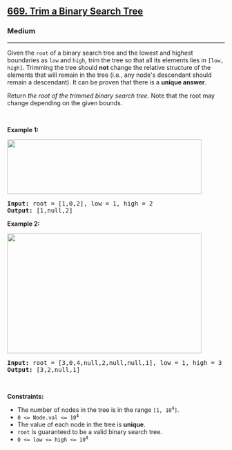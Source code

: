 <h2><a href="https://leetcode.com/problems/trim-a-binary-search-tree/">669. Trim a Binary Search Tree</a></h2><h3>Medium</h3><hr><div style="user-select: auto;"><p style="user-select: auto;">Given the <code style="user-select: auto;">root</code> of a binary search tree and the lowest and highest boundaries as <code style="user-select: auto;">low</code> and <code style="user-select: auto;">high</code>, trim the tree so that all its elements lies in <code style="user-select: auto;">[low, high]</code>. Trimming the tree should <strong style="user-select: auto;">not</strong> change the relative structure of the elements that will remain in the tree (i.e., any node's descendant should remain a descendant). It can be proven that there is a <strong style="user-select: auto;">unique answer</strong>.</p>

<p style="user-select: auto;">Return <em style="user-select: auto;">the root of the trimmed binary search tree</em>. Note that the root may change depending on the given bounds.</p>

<p style="user-select: auto;">&nbsp;</p>
<p style="user-select: auto;"><strong style="user-select: auto;">Example 1:</strong></p>
<img alt="" src="https://assets.leetcode.com/uploads/2020/09/09/trim1.jpg" style="width: 450px; height: 126px; user-select: auto;">
<pre style="user-select: auto;"><strong style="user-select: auto;">Input:</strong> root = [1,0,2], low = 1, high = 2
<strong style="user-select: auto;">Output:</strong> [1,null,2]
</pre>

<p style="user-select: auto;"><strong style="user-select: auto;">Example 2:</strong></p>
<img alt="" src="https://assets.leetcode.com/uploads/2020/09/09/trim2.jpg" style="width: 450px; height: 277px; user-select: auto;">
<pre style="user-select: auto;"><strong style="user-select: auto;">Input:</strong> root = [3,0,4,null,2,null,null,1], low = 1, high = 3
<strong style="user-select: auto;">Output:</strong> [3,2,null,1]
</pre>

<p style="user-select: auto;">&nbsp;</p>
<p style="user-select: auto;"><strong style="user-select: auto;">Constraints:</strong></p>

<ul style="user-select: auto;">
	<li style="user-select: auto;">The number of nodes in the tree is in the range <code style="user-select: auto;">[1, 10<sup style="user-select: auto;">4</sup>]</code>.</li>
	<li style="user-select: auto;"><code style="user-select: auto;">0 &lt;= Node.val &lt;= 10<sup style="user-select: auto;">4</sup></code></li>
	<li style="user-select: auto;">The value of each node in the tree is <strong style="user-select: auto;">unique</strong>.</li>
	<li style="user-select: auto;"><code style="user-select: auto;">root</code> is guaranteed to be a valid binary search tree.</li>
	<li style="user-select: auto;"><code style="user-select: auto;">0 &lt;= low &lt;= high &lt;= 10<sup style="user-select: auto;">4</sup></code></li>
</ul>
</div>